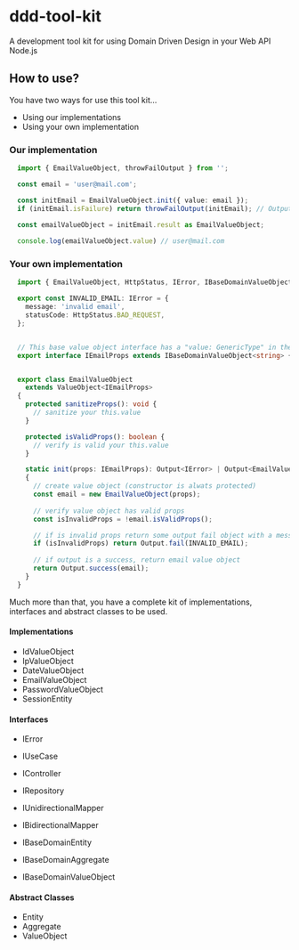 # ddd-tool-kit
A development tool kit for using Domain Driven Design in your Web API Node.js

## How to use?
You have two ways for use this tool kit...

  - Using our implementations
  - Using your own implementation

### Our implementation
```ts
  import { EmailValueObject, throwFailOutput } from '';

  const email = 'user@mail.com';

  const initEmail = EmailValueObject.init({ value: email });
  if (initEmail.isFailure) return throwFailOutput(initEmail); // Output fail

  const emailValueObject = initEmail.result as EmailValueObject;
  
  console.log(emailValueObject.value) // user@mail.com
```

### Your own implementation
```ts
  import { EmailValueObject, HttpStatus, IError, IBaseDomainValueObject } from '';

  export const INVALID_EMAIL: IError = {
    message: 'invalid email',
    statusCode: HttpStatus.BAD_REQUEST,
  };


  // This base value object interface has a "value: GenericType" in the content
  export interface IEmailProps extends IBaseDomainValueObject<string> {}


  export class EmailValueObject
    extends ValueObject<IEmailProps>
  {
    protected sanitizeProps(): void {
      // sanitize your this.value
    }

    protected isValidProps(): boolean {
      // verify is valid your this.value
    }

    static init(props: IEmailProps): Output<IError> | Output<EmailValueObject>
    {
      // create value object (constructor is alwats protected)
      const email = new EmailValueObject(props);
      
      // verify value object has valid props
      const isInvalidProps = !email.isValidProps();

      // if is invalid props return some output fail object with a message
      if (isInvalidProps) return Output.fail(INVALID_EMAIL);
      
      // if output is a success, return email value object
      return Output.success(email);
    }
  }
```

Much more than that, you have a complete kit of implementations, interfaces and abstract classes to be used.

#### Implementations
  - IdValueObject
  - IpValueObject
  - DateValueObject
  - EmailValueObject
  - PasswordValueObject
  - SessionEntity

#### Interfaces
  - IError
  - IUseCase
  - IController
  - IRepository
  - IUnidirectionalMapper
  - IBidirectionalMapper

  - IBaseDomainEntity
  - IBaseDomainAggregate
  - IBaseDomainValueObject

#### Abstract Classes
  - Entity
  - Aggregate
  - ValueObject
